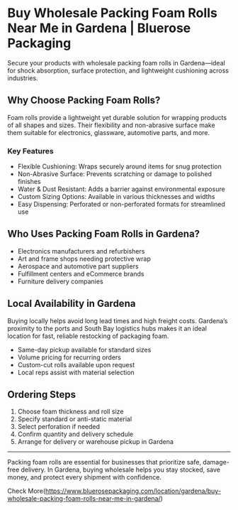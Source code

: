 # Buy Wholesale Packing Foam Rolls Near Me in Gardena | Bluerose Packaging

Secure your products with wholesale packing foam rolls in Gardena—ideal for shock absorption, surface protection, and lightweight cushioning across industries.

## Why Choose Packing Foam Rolls?

Foam rolls provide a lightweight yet durable solution for wrapping products of all shapes and sizes. Their flexibility and non-abrasive surface make them suitable for electronics, glassware, automotive parts, and more.

### Key Features

- Flexible Cushioning: Wraps securely around items for snug protection  
- Non-Abrasive Surface: Prevents scratching or damage to polished finishes  
- Water & Dust Resistant: Adds a barrier against environmental exposure  
- Custom Sizing Options: Available in various thicknesses and widths  
- Easy Dispensing: Perforated or non-perforated formats for streamlined use  

## Who Uses Packing Foam Rolls in Gardena?

- Electronics manufacturers and refurbishers  
- Art and frame shops needing protective wrap  
- Aerospace and automotive part suppliers  
- Fulfillment centers and eCommerce brands  
- Furniture delivery companies  

## Local Availability in Gardena

Buying locally helps avoid long lead times and high freight costs. Gardena’s proximity to the ports and South Bay logistics hubs makes it an ideal location for fast, reliable restocking of packaging foam.

- Same-day pickup available for standard sizes  
- Volume pricing for recurring orders  
- Custom-cut rolls available upon request  
- Local reps assist with material selection  

## Ordering Steps

1. Choose foam thickness and roll size  
2. Specify standard or anti-static material  
3. Select perforation if needed  
4. Confirm quantity and delivery schedule  
5. Arrange for delivery or warehouse pickup in Gardena  

---

Packing foam rolls are essential for businesses that prioritize safe, damage-free delivery. In Gardena, buying wholesale helps you stay stocked, save money, and protect every shipment with confidence.

Check More(https://www.bluerosepackaging.com/location/gardena/buy-wholesale-packing-foam-rolls-near-me-in-gardena/)



